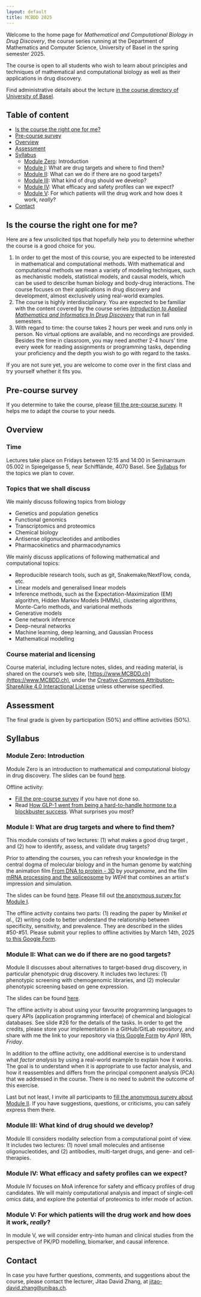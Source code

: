 ```yaml
---
layout: default
title: MCBDD 2025
---
```


Welcome to the home page for _Mathematical and Computational Biology in Drug
Discovery_, the course series running at the Department of Mathematics and
Computer Science, University of Basel in the spring semester 2025.

The course is open to all students who wish to learn about principles and
techniques of mathematical and computational biology as well as their
applications in drug discovery.

Find administrative details about the lecture [in the course directory of University of Basel](https://vorlesungsverzeichnis.unibas.ch/en/course-directory?id=289361).

## Table of content

- [Is the course the right one for me?](#preparation)
- [Pre-course survey](#pre-course-survey)
- [Overview](#overview)
- [Assessment](#assessment)
- [Syllabus](#syllabus)
   - [Module Zero](#module0): Introduction
   - [Module I](#modulei): What are drug targets and where to find them?
   - [Module II](#moduleii): What can we do if there are no good targets?
   - [Module III](#moduleiii): What kind of drug should we develop?
   - [Module IV](#moduleiv): What efficacy and safety profiles can we expect?
   - [Module V](#modulev): For which patients will the drug work and how does it work, *really*?
- [Contact](#contact)


<p id="preparation"></p>

## Is the course the right one for me?

Here are a few unsolicited tips that hopefully help you to determine whether the course is a good choice for you.

1. In order to get the most of this course, you are expected to be interested in mathematical and computational methods. With mathematical and computational methods we mean a variety of modeling techniques, such as mechanistic models, statistical models, and causal models, which can be used to describe human biology and body-drug interactions. The course focuses on their applications in drug discovery and development, almost exclusively using real-world examples.
2. The course is highly interdisciplinary. You are expected to be familiar with the content covered by the course series [*Introduction to Applied Mathematics and Informatics In Drug Discovery*](https://www.amidd.ch) that run in fall semesters.
3. With regard to time: the course takes 2 hours per week and runs only in person. No virtual options are available, and no recordings are provided. Besides the time in classroom, you may need another 2-4 hours' time every week for reading assignments or programming tasks, depending your proficiency and the depth you wish to go with regard to the tasks.

If you are not sure yet, you are welcome to come over in the first class and try yourself whether it fits you.


## Pre-course survey

If you determine to take the course, please [fill the pre-course survey](https://forms.gle/S39ww8tkxmjX7ZXX9). It helps me to adapt the course to your needs.

## Overview

### Time

Lectures take place on Fridays between 12:15 and 14:00 in Seminarraum 05.002 in Spiegelgasse 5, near Schifflände, 4070 Basel. See [Syllabus](#syllabus) for the topics we plan to cover.

<a name="topics"></a>

### Topics that we shall discuss

We mainly discuss following topics from biology

* Genetics and population genetics
* Functional genomics
* Transcriptomics and proteomics
* Chemical biology
* Antisense oligonucleotides and antibodies
* Pharmacokinetics and pharmacodynamics

We mainly discuss applications of following mathematical and computational topics:

* Reproducible research tools, such as git, Snakemake/NextFlow, conda, etc.
* Linear models and generalised linear models
* Inference methods, such as the Expectation-Maximization (EM) algorithm, Hidden Markov Models (HMMs), clustering algorithms, Monte-Carlo methods, and variational methods
* Generative models
* Gene network inference
* Deep-neural networks
* Machine learning, deep learning, and Gaussian Process
* Mathematical modelling


### Course material and licensing

Course material, including lecture notes, slides, and reading material, is
shared on the course’s web site, [https://www.MCBDD.ch](https://www.MCBDD.ch),
under the [Creative Commons Attribution-ShareAlike 4.0 Interactional
License](https://creativecommons.org/licenses/by-sa/4.0/) unless otherwise specified.

<a name="assessment"></a>

## Assessment

The final grade is given by participation (50%) and offline activities (50%).

## Syllabus

<a name="module0"></a>
### Module Zero: Introduction

Module Zero is an introduction to mathematical and computational biology in drug
discovery. The slides can be found [here](assets/2025/MCBDD-2025-Intro.pdf).


Offline activity:

* [Fill the pre-course survey](https://forms.gle/S39ww8tkxmjX7ZXX9) if you have
not done so.
* Read [How GLP-1 went from being a hard-to-handle hormone to a blockbuster success](assets/2025/Mullard-Knudsen-NRDD-2024.pdf). What surprises you most?


<a name="modulei"></a>

### Module I: What are drug targets and where to find them?

This module consists of two lectures: (1) what makes a good drug target , and
(2) how to identify, assess, and validate drug targets?

Prior to attending the courses, you can refresh your knowledge in the central
dogma of molecular biology and in the human genome by watching the animation
film [From DNA to protein - 3D](https://www.youtube.com/watch?v=gG7uCskUOrA) by
*yourgenome*, and the film [mRNA processing and the spliceosome](https://www.youtube.com/watch?v=OfeYFF85u-U&list=PLD0444BD542B4D7D9&index=27)
by *WEHI* that combines an artist's impression and simulation.

The slides can be found [here](assets/2025/MCBDD-2025-ModuleI.pdf). Please fill out [the anonymous survey for Module I](https://docs.google.com/forms/d/e/1FAIpQLSfSnKY_oXCGp7mrPRZ77R6seVvuNBGpqVIiIJ2dYK86FCswvQ/viewform?usp=sharing).

The offline activity contains two parts: (1) reading the paper by Minikel *et al.*, (2) writing code to better understand the relationship between specificity, sensitivity, and prevalence. They are described in the slides #50-#51. Please submit your replies to offline activities by March 14th, 2025 [to this Google Form](https://forms.gle/jEBr1CAg6UnmiE4t5).

<a name="moduleii"></a>

### Module II: What can we do if there are no good targets?

Module II discusses about alternatives to target-based drug discovery, in
particular phenotypic drug discovery. It includes two lectures: (1) phenotypic
screening with chemogenomic libraries, and (2) molecular phenotypic screening
based on gene expression.


The slides can be found [here](assets/2025/MCBDD-2025-ModuleII.pdf).

The offline activity is about using your favourite programming languages to query APIs (application programming interface) of chemical and biological databases. See slide #26 for the details of the tasks. In order to get the credits, please store your implementation in a GitHub/GitLab repository, and share with me the link to your repository via [this Google Form](https://docs.google.com/forms/d/e/1FAIpQLSfvoDiBuzwQE2D3HWDb-HES8v0MYI9ok8o93rZOjTtDJnduog/viewform?usp=sharing) by *April 18th, Friday*.

In addition to the offline activity, one additional exercise is to understand what *factor analysis* by using a real-world example to explain how it works. The goal is to understand when it is appropriate to use factor analysis, and how it reassembles and differs from the principal component analysis (PCA) that we addressed in the course. There is no need to submit the outcome of this exercise.

Last but not least, I invite all participants to [fill the anonymous survey about Module II](https://forms.gle/rS8N2ahVN3R8UWxj8). If you have suggestions, questions, or criticisms, you can safely express them there.

<a name="moduleiii"></a>

### Module III: What kind of drug should we develop?

Module III considers modality selection from a computational point of view. It
includes two lectures: (1) novel small molecules and antisense oligonucleotides,
and (2) antibodies, multi-target drugs, and gene- and cell-therapies.

<a name="moduleiv"></a>

### Module IV: What efficacy and safety profiles can we expect?

Module IV focuses on MoA inference for safety and efficacy profiles of drug
candidates. We will mainly computational analysis and impact of single-cell
omics data, and explore the potential of proteomics to infer mode of action.


<a name="modulev"></a>

### Module V: For which patients will the drug work and how does it work, *really*?

In module V, we will consider entry-into human and clinical studies from the perspective of PK/PD modelling, biomarker, and causal inference.

## Contact

In case you have further questions, comments, and suggestions about the course,
please contact the lecturer, Jitao David Zhang, at
[jitao-david.zhang@unibas.ch](mailto:jitao-david.zhang@unibas.ch).
